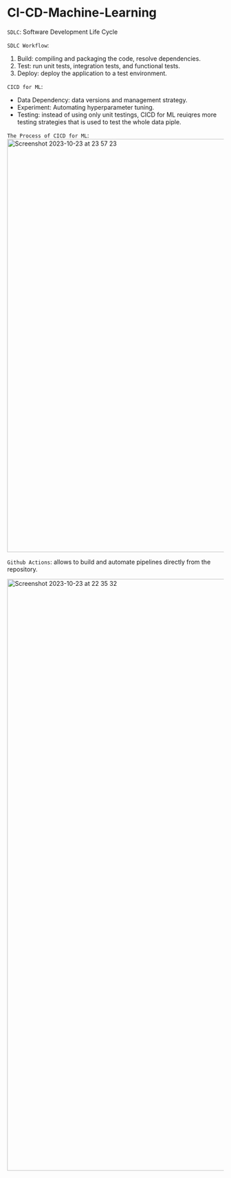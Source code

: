 # CI-CD-Machine-Learning

`SDLC`: Software Development Life Cycle

`SDLC Workflow`:
1. Build: compiling and packaging the code, resolve dependencies.
2. Test: run unit tests, integration tests, and functional tests.
3. Deploy: deploy the application to a test environment.

`CICD for ML`:
- Data Dependency: data versions and management strategy.
- Experiment: Automating hyperparameter tuning.
- Testing: instead of using only unit testings, CICD for ML reuiqres more testing strategies that is used to test the whole data piple. 

`The Process of CICD for ML`:
<img width="958" alt="Screenshot 2023-10-23 at 23 57 23" src="https://github.com/andtr-2021/CI-CD-Machine-Learning/assets/79509067/2a951dd4-8454-4246-9495-9d94f4228ff3">


`Github Actions`: allows to build and automate pipelines directly from the repository.

<img width="1372" alt="Screenshot 2023-10-23 at 22 35 32" src="https://github.com/andtr-2021/CI-CD-Machine-Learning/assets/79509067/9d494378-5f12-4d8a-a763-170b2d28d021">
